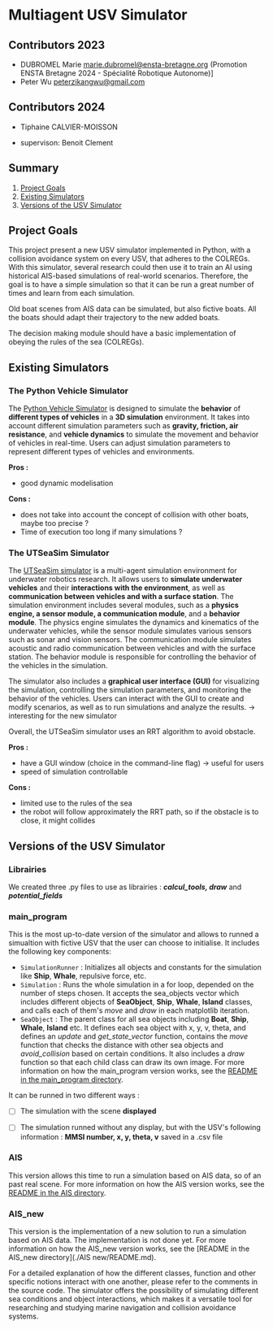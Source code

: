 # Multiagent USV Simulator

## Contributors 2023
- DUBROMEL Marie  <marie.dubromel@ensta-bretagne.org> (Promotion ENSTA Bretagne 2024 - Spécialité Robotique Autonome)]
- Peter Wu <peterzikangwu@gmail.com>

## Contributors 2024
- Tiphaine CALVIER-MOISSON

  
- supervison: Benoit Clement




## Summary
1. [Project Goals](#project-goals) 
2. [Existing Simulators](#existing-simulators)
3. [Versions of the USV Simulator](#versions-of-the-usv-simulator)


## Project Goals

This project present a new USV simulator implemented in Python, with a collision avoidance system on every USV, that adheres to the COLREGs. With this simulator, several research could then use it to train an AI using historical AIS-based simulations of real-world scenarios.
Therefore, the goal is to have a simple simulation so that it can be run a great number of times and learn from each simulation.

Old boat scenes from AIS data can be simulated, but also fictive boats. All the boats should adapt their trajectory to the new added boats.

The decision making module should have a basic implementation of obeying the rules of the sea (COLREGs).


## Existing Simulators

### The Python Vehicle Simulator
The [Python Vehicle Simulator](https://www.fossen.biz/wiley/pythonVehicleSim.php) is designed to simulate the **behavior** of **different types of vehicles** in a **3D simulation** environment. It takes into account different simulation parameters such as **gravity, friction, air resistance**, and **vehicle dynamics** to simulate the movement and behavior of vehicles in real-time. Users can adjust simulation parameters to represent different types of vehicles and environments.

**Pros :**
- good dynamic modelisation

**Cons :**
- does not take into account the concept of collision with other boats, maybe too precise ? 
- Time of execution too long if many simulations ?



### The UTSeaSim Simulator

The [UTSeaSim simulator](https://www.cs.utexas.edu/~UTSeaSim/download/1.0/Oct2013Documentation.pdf) is a multi-agent simulation environment for underwater robotics research. It allows users to **simulate underwater vehicles** and their **interactions with the environment**, as well as **communication between vehicles and with a surface station**.
The simulation environment includes several modules, such as a **physics engine, a sensor module, a communication module**, and a **behavior module**. The physics engine simulates the dynamics and kinematics of the underwater vehicles, while the sensor module simulates various sensors such as sonar and vision sensors. The communication module simulates acoustic and radio communication between vehicles and with the surface station. The behavior module is responsible for controlling the behavior of the vehicles in the simulation.

The simulator also includes a **graphical user interface (GUI)** for visualizing the simulation, controlling the simulation parameters, and monitoring the behavior of the vehicles. Users can interact with the GUI to create and modify scenarios, as well as to run simulations and analyze the results. → interesting for the new simulator

Overall, the UTSeaSim simulator uses an RRT algorithm to avoid obstacle.

**Pros :**
- have a GUI window (choice in the command-line flag) → useful for users 
- speed of simulation controllable

**Cons :**
- limited use to the rules of the sea
- the robot will follow approximately the RRT path, so if the obstacle is to close, it might collides



## Versions of the USV Simulator

### Librairies
We created three .py files to use as librairies : **_calcul_tools, draw_** and **_potential_fields_**

### main_program
This is the most up-to-date version of the simulator and allows to runned a simualtion with fictive USV that the user can choose to initialise.
It includes the following key components:

- `SimulationRunner` : Initializes all objects and constants for the simulation like **Ship**, **Whale**, repulsive force, etc.
- `Simulation` : Runs the whole simulation in a for loop, depended on the number of steps chosen. It accepts the sea_objects vector which includes different objects of **SeaObject**, **Ship**, **Whale**, **Island** classes, and calls each of them's *move* and *draw* in each matplotlib iteration.
- `SeaObject` : The parent class for all sea objects including **Boat**, **Ship**, **Whale**, **Island** etc. It defines each sea object with x, y, v, theta, and defines an *update* and *get_state_vector* function, contains the *move* function that checks the distance with other sea objects and *avoid_collision* based on certain conditions. It also includes a *draw* function so that each child class can draw its own image. For more information on how the main_program version works, see the [README in the main_program directory](./main_program/README.md).

It can be runned in two different ways : 
- [ ] The simulation with the scene **displayed**
- [ ] The simulation runned without any display, but with the USV's following information : **MMSI number, x, y, theta, v** saved in a .csv file


### AIS
This version allows this time to run a simulation based on AIS data, so of an past real scene.
For more information on how the AIS version works, see the [README in the AIS directory](./AIS/README.md).

### AIS_new
This version is the implementation of a new solution to run a simulation based on AIS data. The implementation is not done yet.
For more information on how the AIS_new version works, see the [README in the AIS_new directory](./AIS new/README.md).



For a detailed explanation of how the different classes, function and other specific notions interact with one another, please refer to the comments in the source code. The simulator offers the possibility of simulating different sea conditions and object interactions, which makes it a versatile tool for researching and studying marine navigation and collision avoidance systems.

